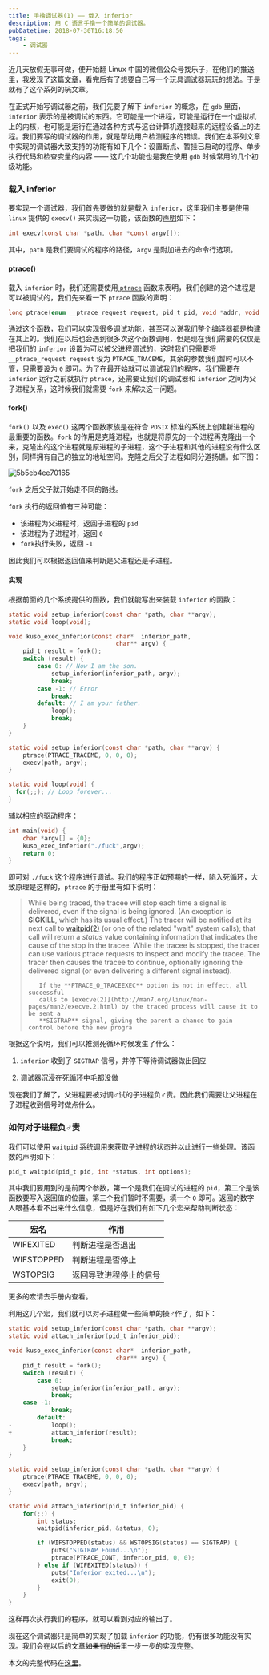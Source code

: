 ```yaml
---
title: 手撸调试器(1) —— 载入 inferior
description: 用 C 语言手撸一个简单的调试器。
pubDatetime: 2018-07-30T16:18:50
tags:
    - 调试器
---
```


近几天放假无事可做，便开始翻 Linux 中国的微信公众号找乐子，在他们的推送里，我发现了这篇[文章](https://linux.cn/article-9849-1.html)，看完后有了想要自己写一个玩具调试器玩玩的想法。于是就有了这个系列的<del>坑</del>文章。

在正式开始写调试器之前，我们先要了解下 `inferior` 的概念，在 `gdb` 里面，`inferior` 表示的是被调试的东西。它可能是一个进程，可能是运行在一个虚拟机上的内核，也可能是运行在通过各种方式与这台计算机连接起来的远程设备上的进程。我们要写的调试器的作用，就是帮助用户检测程序的错误。我们在本系列文章中实现的调试器大致支持的功能有如下几个：设置断点、暂挂已启动的程序、单步执行代码和检查变量的内容 —— 这几个功能也是我在使用 `gdb` 时候常用的几个初级功能。

<!--more-->

### 载入 inferior

要实现一个调试器，我们首先要做的就是载入 `inferior`，这里我们主要是使用 `linux` 提供的 `execv()` 来实现这一功能，该函数的[声明](https://linux.die.net/man/3/execv)如下：

```c
int execv(const char *path, char *const argv[]);
```

其中，`path` 是我们要调试的程序的路径，`argv` 是附加进去的命令行选项。

#### ptrace()

载入 `inferior` 时，我们还需要使用[ `ptrace`](https://linux.die.net/man/2/ptrace) 函数来表明，我们创建的这个进程是可以被调试的，我们先来看一下 `ptrace` 函数的声明：

```c
long ptrace(enum __ptrace_request request, pid_t pid, void *addr, void *data);
```

通过这个函数，我们可以实现很多调试功能，甚至可以说我们整个编译器都是构建在其上的。我们在以后也会遇到很多次这个函数调用，但是现在我们需要的仅仅是把我们的 `inferior` 设置为可以被父进程调试的，这时我们只需要将 `__ptrace_request request` 设为 `PTRACE_TRACEME`，其余的参数我们暂时可以不管，只需要设为 `0` 即可。为了在最开始就可以调试我们的程序，我们需要在 `inferior` 运行之前就执行 `ptrace`，还需要让我们的调试器和 `inferior` 之间为父子进程关系，这时候我们就需要  `fork` 来解决这一问题。

#### fork()

`fork()`  以及 `exec()` 这两个函数家族是在符合 `POSIX` 标准的系统上创建新进程的最重要的函数。`fork` 的作用是克隆进程，也就是将原先的一个进程再克隆出一个来，克隆出的这个进程就是原进程的子进程，这个子进程和其他的进程没有什么区别，同样拥有自己的独立的地址空间。克隆之后父子进程如同分道扬镳。如下图：

![5b5eb4ee70165](https://i.loli.net/2018/07/30/5b5eb4ee70165.jpg)

`fork` 之后父子就开始走不同的路线。

`fork` 执行的返回值有三种可能：

- 该进程为父进程时，返回子进程的 `pid`  
- 该进程为子进程时，返回 `0`  
- `fork`执行失败，返回 `-1`

因此我们可以根据返回值来判断是父进程还是子进程。

#### 实现

根据前面的几个系统提供的函数，我们就能写出来装载 `inferior` 的函数：

```c
static void setup_inferior(const char *path, char **argv);
static void loop(void);

void kuso_exec_inferior(const char*  inferior_path,
                              char** argv) {
	pid_t result = fork();
	switch (result) {
    	case 0: // Now I am the son.
      		setup_inferior(inferior_path, argv);
      		break;
	    case -1: // Error
      		break;
    	default: // I am your father.
      		loop();
      		break;
	}
}

static void setup_inferior(const char *path, char **argv) {
	ptrace(PTRACE_TRACEME, 0, 0, 0);
	execv(path, argv);
}

static void loop(void) {
  for(;;); // Loop forever...
}
```

辅以相应的驱动程序：

```c
int main(void) {
	char *argv[] = {0};
	kuso_exec_inferior("./fuck",argv);
	return 0;
}
```

即可对 `./fuck` 这个程序进行调试。我们的程序正如预期的一样，陷入死循环，大致原理是这样的，`ptrace` 的手册里有如下说明：

>   While being traced, the tracee will stop each time a signal is
>        delivered, even if the signal is being ignored.  (An exception is
>        **SIGKILL**, which has its usual effect.)  The tracer will be notified at
>        its next call to [waitpid(2)](http://man7.org/linux/man-pages/man2/waitpid.2.html) (or one of the related "wait" system
>        calls); that call will return a *status* value containing information
>        that indicates the cause of the stop in the tracee.  While the tracee
>        is stopped, the tracer can use various ptrace requests to inspect and
>        modify the tracee.  The tracer then causes the tracee to continue,
>        optionally ignoring the delivered signal (or even delivering a
>        different signal instead).
> 
>        If the **PTRACE_O_TRACEEXEC** option is not in effect, all successful
>        calls to [execve(2)](http://man7.org/linux/man-pages/man2/execve.2.html) by the traced process will cause it to be sent a
>        **SIGTRAP** signal, giving the parent a chance to gain control before the new progra

根据这个说明，我们可以推测死循环时候发生了什么：

1. `inferior` 收到了 `SIGTRAP` 信号，并停下等待调试器做出回应

2. 调试器沉浸在死循环中毛都没做

现在我们了解了，父进程要被对调♂试的子进程负♂责。因此我们需要让父进程在子进程收到信号时做点什么。

### 如何对子进程负♂责

我们可以使用 `waitpid` 系统调用来获取子进程的状态并以此进行一些处理。该函数的声明如下：

```c
pid_t waitpid(pid_t pid, int *status, int options);
```

其中我们要用到的是前两个参数，第一个是我们在调试的进程的 `pid`，第二个是该函数要写入返回值的位置。第三个我们暂时不需要，填一个 `0` 即可。返回的数字人眼基本看不出来什么信息，但是好在我们有如下几个宏来帮助判断状态：

| 宏名         | 作用          |
| ---------- | ----------- |
| WIFEXITED  | 判断进程是否退出    |
| WIFSTOPPED | 判断进程是否停止    |
| WSTOPSIG   | 返回导致进程停止的信号 |

更多的宏请去手册内查看。

利用这几个宏，我们就可以对子进程做一些简单的操♂作了，如下：

```c
static void setup_inferior(const char *path, char **argv);
static void attach_inferior(pid_t inferior_pid);

void kuso_exec_inferior(const char*  inferior_path,
                              char** argv) {
	pid_t result = fork();
	switch (result) {
    	case 0:
      		setup_inferior(inferior_path, argv);
      		break;
	case -1:
      		break;
    	default:
-           loop();
+      		attach_inferior(result);
      		break;
	}
}

static void setup_inferior(const char *path, char **argv) {
	ptrace(PTRACE_TRACEME, 0, 0, 0);
	execv(path, argv);
}

static void attach_inferior(pid_t inferior_pid) {
	for(;;) {
		int status;
		waitpid(inferior_pid, &status, 0);

		if (WIFSTOPPED(status) && WSTOPSIG(status) == SIGTRAP) {
			puts("SIGTRAP Found...\n");
			ptrace(PTRACE_CONT, inferior_pid, 0, 0);
		} else if (WIFEXITED(status)) {
			puts("Inferior exited...\n");
			exit(0);
		}
	}
}
```

这样再次执行我们的程序，就可以看到对应的输出了。

现在这个调试器只是简单的实现了加载 `inferior` 的功能，仍有很多功能没有实现。我们会在以后的文章<del>如果有的话</del>里一步一步的实现完整。

本文的完整代码在[这里](https://github.com/kuso-kodo/kuso_dbg/tree/1773a6662345479dd081ed74edc4ef473e91e4f8)。

